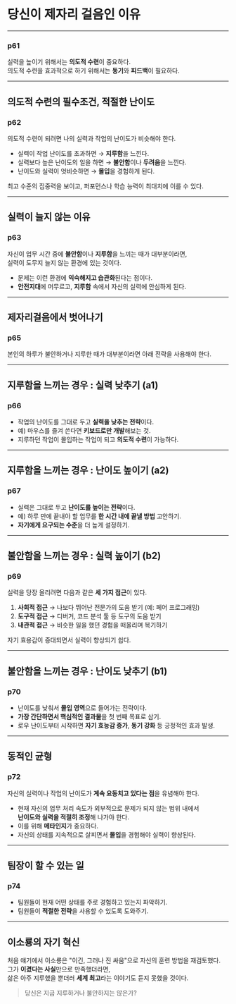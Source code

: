 # 당신이 제자리 걸음인 이유

---

### p61
실력을 높이기 위해서는 **의도적 수련**이 중요하다.  
의도적 수련을 효과적으로 하기 위해서는 **동기**와 **피드백**이 필요하다.

---

## 의도적 수련의 필수조건, 적절한 난이도
### p62
의도적 수련이 되려면 나의 실력과 작업의 난이도가 비슷해야 한다.

- 실력이 작업 난이도를 초과하면 → **지루함**을 느낀다.
- 실력보다 높은 난이도의 일을 하면 → **불안함**이나 **두려움**을 느낀다.
- 난이도와 실력이 엇비슷하면 → **몰입**을 경험하게 된다.

최고 수준의 집중력을 보이고, 퍼포먼스나 학습 능력이 최대치에 이를 수 있다.

---

## 실력이 늘지 않는 이유
### p63
자신이 업무 시간 중에 **불안함**이나 **지루함**을 느끼는 때가 대부분이라면,  
실력이 도무지 늘지 않는 환경에 있는 것이다.

- 문제는 이런 환경에 **익숙해지고 습관화**된다는 점이다.
- **안전지대**에 머무르고, **지루함** 속에서 자신의 실력에 안심하게 된다.

---

## 제자리걸음에서 벗어나기
### p65
본인의 하루가 불안하거나 지루한 때가 대부분이라면 아래 전략을 사용해야 한다.

---

## 지루함을 느끼는 경우 : 실력 낮추기 (a1)
### p66
- 작업의 난이도를 그대로 두고 **실력을 낮추는 전략**이다.
- 예) 마우스를 즐겨 쓴다면 **키보드로만 개발**해보는 것.
- 지루하던 작업이 몰입하는 작업이 되고 **의도적 수련**이 가능하다.

---

## 지루함을 느끼는 경우 : 난이도 높이기 (a2)
### p67
- 실력은 그대로 두고 **난이도를 높이는 전략**이다.
- 예) 하루 만에 끝내야 할 업무를 **한 시간 내에 끝낼 방법** 고안하기.
- **자기에게 요구되는 수준**을 더 높게 설정하기.

---

## 불안함을 느끼는 경우 : 실력 높이기 (b2)
### p69
실력을 당장 올리려면 다음과 같은 **세 가지 접근**이 있다.

1. **사회적 접근** → 나보다 뛰어난 전문가의 도움 받기 (예: 페어 프로그래밍)
2. **도구적 접근** → 디버거, 코드 분석 툴 등 도구의 도움 받기
3. **내관적 접근** → 비슷한 일을 했던 경험을 떠올리며 복기하기

자기 효용감이 증대되면서 실력이 향상되기 쉽다.

---

## 불안함을 느끼는 경우 : 난이도 낮추기 (b1)
### p70
- 난이도를 낮춰서 **몰입 영역**으로 들어가는 전략이다.
- **가장 간단하면서 핵심적인 결과물**을 첫 번째 목표로 삼기.
- 로우 난이도부터 시작하면 **자기 효능감 증가**, **동기 강화** 등 긍정적인 효과 발생.

---

## 동적인 균형
### p72
자신의 실력이나 작업의 난이도가 **계속 요동치고 있다는 점**을 유념해야 한다.

- 현재 자신의 업무 처리 속도가 외부적으로 문제가 되지 않는 범위 내에서  
  **난이도와 실력을 적절히 조정**해 나가야 한다.
- 이를 위해 **메타인지**가 중요하다.
- 자신의 상태를 지속적으로 살피면서 **몰입**을 경험해야 실력이 향상된다.

---

## 팀장이 할 수 있는 일
### p74
- 팀원들이 현재 어떤 상태를 주로 경험하고 있는지 파악하기.
- 팀원들이 **적절한 전략**을 사용할 수 있도록 도와주기.

---

## 이소룡의 자기 혁신
처음 얘기에서 이소룡은 "이긴, 그러나 진 싸움"으로 자신의 훈련 방법을 재검토했다.  
그가 **이겼다는 사실**만으로 만족했더라면,  
삶은 아주 지루했을 뿐더러 **세계 최고**라는 이야기도 듣지 못했을 것이다.


> 당신은 지금 지루하거나 불안하지는 않은가?  
